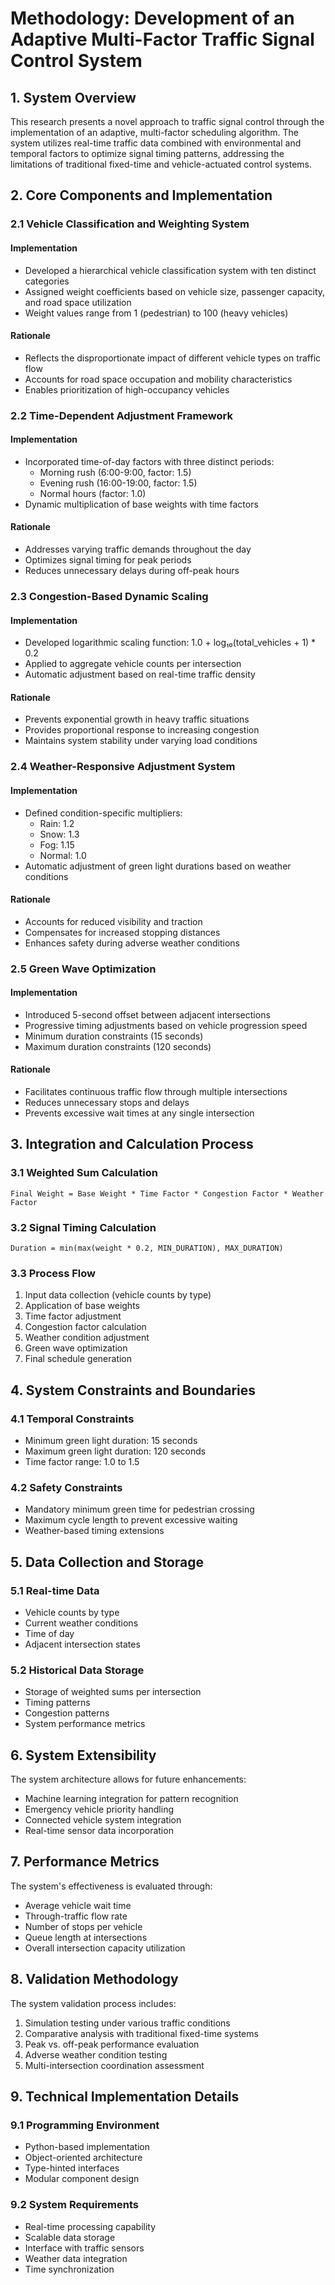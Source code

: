 # Methodology: Development of an Adaptive Multi-Factor Traffic Signal Control System

## 1. System Overview

This research presents a novel approach to traffic signal control through the implementation of an adaptive, multi-factor scheduling algorithm. The system utilizes real-time traffic data combined with environmental and temporal factors to optimize signal timing patterns, addressing the limitations of traditional fixed-time and vehicle-actuated control systems.

## 2. Core Components and Implementation

### 2.1 Vehicle Classification and Weighting System

#### Implementation
- Developed a hierarchical vehicle classification system with ten distinct categories
- Assigned weight coefficients based on vehicle size, passenger capacity, and road space utilization
- Weight values range from 1 (pedestrian) to 100 (heavy vehicles)

#### Rationale
- Reflects the disproportionate impact of different vehicle types on traffic flow
- Accounts for road space occupation and mobility characteristics
- Enables prioritization of high-occupancy vehicles

### 2.2 Time-Dependent Adjustment Framework

#### Implementation
- Incorporated time-of-day factors with three distinct periods:
  * Morning rush (6:00-9:00, factor: 1.5)
  * Evening rush (16:00-19:00, factor: 1.5)
  * Normal hours (factor: 1.0)
- Dynamic multiplication of base weights with time factors

#### Rationale
- Addresses varying traffic demands throughout the day
- Optimizes signal timing for peak periods
- Reduces unnecessary delays during off-peak hours

### 2.3 Congestion-Based Dynamic Scaling

#### Implementation
- Developed logarithmic scaling function: 1.0 + log₁₀(total_vehicles + 1) * 0.2
- Applied to aggregate vehicle counts per intersection
- Automatic adjustment based on real-time traffic density

#### Rationale
- Prevents exponential growth in heavy traffic situations
- Provides proportional response to increasing congestion
- Maintains system stability under varying load conditions

### 2.4 Weather-Responsive Adjustment System

#### Implementation
- Defined condition-specific multipliers:
  * Rain: 1.2
  * Snow: 1.3
  * Fog: 1.15
  * Normal: 1.0
- Automatic adjustment of green light durations based on weather conditions

#### Rationale
- Accounts for reduced visibility and traction
- Compensates for increased stopping distances
- Enhances safety during adverse weather conditions

### 2.5 Green Wave Optimization

#### Implementation
- Introduced 5-second offset between adjacent intersections
- Progressive timing adjustments based on vehicle progression speed
- Minimum duration constraints (15 seconds)
- Maximum duration constraints (120 seconds)

#### Rationale
- Facilitates continuous traffic flow through multiple intersections
- Reduces unnecessary stops and delays
- Prevents excessive wait times at any single intersection

## 3. Integration and Calculation Process

### 3.1 Weighted Sum Calculation
```
Final Weight = Base Weight * Time Factor * Congestion Factor * Weather Factor
```

### 3.2 Signal Timing Calculation
```
Duration = min(max(weight * 0.2, MIN_DURATION), MAX_DURATION)
```

### 3.3 Process Flow
1. Input data collection (vehicle counts by type)
2. Application of base weights
3. Time factor adjustment
4. Congestion factor calculation
5. Weather condition adjustment
6. Green wave optimization
7. Final schedule generation

## 4. System Constraints and Boundaries

### 4.1 Temporal Constraints
- Minimum green light duration: 15 seconds
- Maximum green light duration: 120 seconds
- Time factor range: 1.0 to 1.5

### 4.2 Safety Constraints
- Mandatory minimum green time for pedestrian crossing
- Maximum cycle length to prevent excessive waiting
- Weather-based timing extensions

## 5. Data Collection and Storage

### 5.1 Real-time Data
- Vehicle counts by type
- Current weather conditions
- Time of day
- Adjacent intersection states

### 5.2 Historical Data Storage
- Storage of weighted sums per intersection
- Timing patterns
- Congestion patterns
- System performance metrics

## 6. System Extensibility

The system architecture allows for future enhancements:
- Machine learning integration for pattern recognition
- Emergency vehicle priority handling
- Connected vehicle system integration
- Real-time sensor data incorporation

## 7. Performance Metrics

The system's effectiveness is evaluated through:
- Average vehicle wait time
- Through-traffic flow rate
- Number of stops per vehicle
- Queue length at intersections
- Overall intersection capacity utilization

## 8. Validation Methodology

The system validation process includes:
1. Simulation testing under various traffic conditions
2. Comparative analysis with traditional fixed-time systems
3. Peak vs. off-peak performance evaluation
4. Adverse weather condition testing
5. Multi-intersection coordination assessment

## 9. Technical Implementation Details

### 9.1 Programming Environment
- Python-based implementation
- Object-oriented architecture
- Type-hinted interfaces
- Modular component design

### 9.2 System Requirements
- Real-time processing capability
- Scalable data storage
- Interface with traffic sensors
- Weather data integration
- Time synchronization
